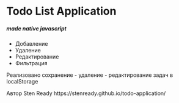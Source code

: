 <h1>Todo List Application</h1>
<h5>made native javascript</h5>
<ul>
  <li>Добавление</li>
  <li>Удаление</li>
  <li>Редактирование</li>
  <li>Фильтрация</li>
</ul>
<p>Реализовано сохранение - удаление - редактирование задач в localStorage</p>
<p>Автор Sten Ready <mastars2319@gmail.com></</p>
  https://stenready.github.io/todo-application/
